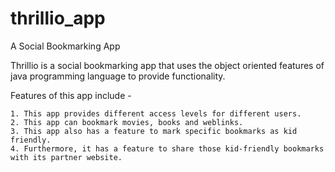 # thrillio_app
A Social Bookmarking App

  Thrillio is a social bookmarking app that uses the object oriented features of java programming language to provide functionality.
  
  Features of this app include - 
  
    1. This app provides different access levels for different users.
    2. This app can bookmark movies, books and weblinks.
    3. This app also has a feature to mark specific bookmarks as kid friendly.
    4. Furthermore, it has a feature to share those kid-friendly bookmarks with its partner website.
